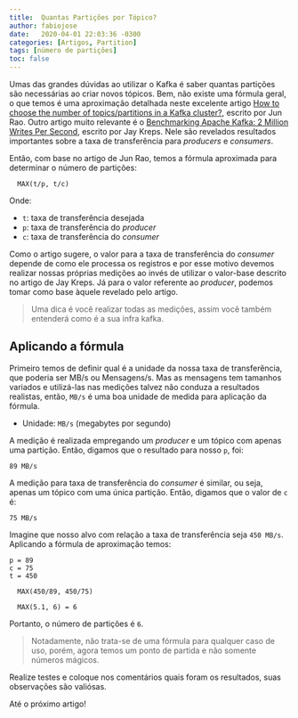 ```yaml
---
title:  Quantas Partições por Tópico?
author: fabiojose
date:   2020-04-01 22:03:36 -0300
categories: [Artigos, Partition]
tags: [número de partições]
toc: false
---
```


Umas das grandes dúvidas ao utilizar o Kafka é saber quantas partições são necessárias ao criar novos tópicos. Bem, não existe uma fórmula geral, o que temos é uma aproximação detalhada neste excelente artigo [How to choose the number of topics/partitions in a Kafka cluster?](https://www.confluent.io/blog/how-choose-number-topics-partitions-kafka-cluster/), escrito por Jun Rao. Outro artigo muito relevante é o [Benchmarking Apache Kafka: 2 Million Writes Per Second](https://engineering.linkedin.com/kafka/benchmarking-apache-kafka-2-million-writes-second-three-cheap-machines), escrito por Jay Kreps. Nele são revelados resultados importantes sobre a taxa de transferência para _producers_ e _consumers_.

Então, com base no artigo de Jun Rao, temos a fórmula aproximada para determinar o número de partições:

```
  MAX(t/p, t/c)
```

Onde:

- `t`: taxa de transferência desejada
- `p`: taxa de transferência do _producer_
- `c`: taxa de transferência do _consumer_

Como o artigo sugere, o valor para a taxa de transferência do _consumer_ depende de como ele processa os registros e por esse motivo devemos realizar nossas próprias medições ao invés de utilizar o valor-base descrito no artigo de Jay Kreps. Já para o valor referente ao _producer_, podemos tomar como base àquele revelado pelo artigo.

> Uma dica é você realizar todas as medições, assim você também entenderá como é a sua infra kafka.

## Aplicando a fórmula

Primeiro temos de definir qual é a unidade da nossa taxa de transferência, que poderia ser MB/s ou Mensagens/s. Mas as mensagens tem tamanhos variados e utilizá-las nas medições talvez não conduza a resultados realistas, então, `MB/s` é uma boa unidade de medida para aplicação da fórmula.

- Unidade: `MB/s` (megabytes por segundo)

A medição é realizada empregando um _producer_ e um tópico com apenas uma partição. Então, digamos que o resultado para nosso `p`, foi:

```
89 MB/s
```

A medição para taxa de transferência do _consumer_ é similar, ou seja, apenas um tópico com uma única partição. Então, digamos que o valor de `c` é:

```
75 MB/s
```

Imagine que nosso alvo com relação a taxa de transferência seja `450 MB/s`. Aplicando a fórmula de aproximação temos:

```
p = 89
c = 75
t = 450

  MAX(450/89, 450/75)

  MAX(5.1, 6) = 6
```

Portanto, o número de partições é `6`.

> Notadamente, não trata-se de uma fórmula para qualquer caso de uso, porém, agora temos um ponto de partida e não somente números mágicos.

Realize testes e coloque nos comentários quais foram os resultados, suas observações são valiósas.

Até o próximo artigo!